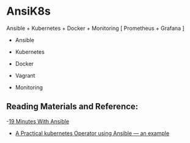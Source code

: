 # AnsiK8s
Ansible + Kubernetes + Docker + Monitoring [ Prometheus + Grafana ] 

- Ansible 

- Kubernetes

- Docker

- Vagrant

- Monitoring



## Reading Materials and Reference:

-[19 Minutes With Ansible](https://sysadmincasts.com/episodes/43-19-minutes-with-ansible-part-1-4?ref=hackr.io)
- [A Practical kubernetes Operator using Ansible — an example](https://itnext.io/a-practical-kubernetes-operator-using-ansible-an-example-d3a9d3674d5b)